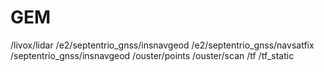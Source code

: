 # GEM
/livox/lidar /e2/septentrio_gnss/insnavgeod /e2/septentrio_gnss/navsatfix /septentrio_gnss/insnavgeod /ouster/points /ouster/scan /tf /tf_static
